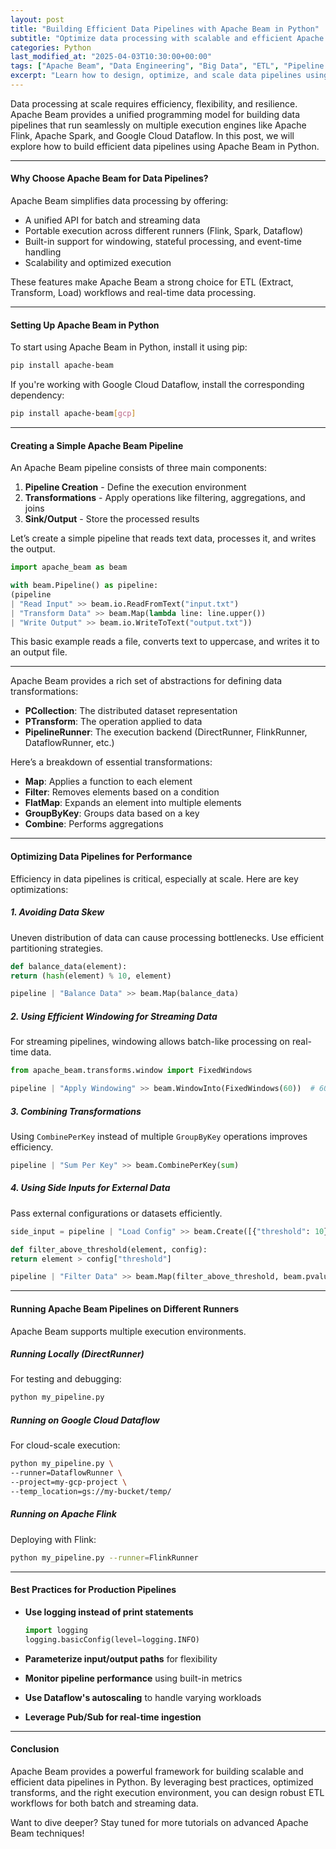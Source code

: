 ```yaml
---
layout: post
title: "Building Efficient Data Pipelines with Apache Beam in Python"
subtitle: "Optimize data processing with scalable and efficient Apache Beam pipelines in Python"
categories: Python
last_modified_at: "2025-04-03T10:30:00+00:00"
tags: ["Apache Beam", "Data Engineering", "Big Data", "ETL", "Pipeline Optimization", "Python"]
excerpt: "Learn how to design, optimize, and scale data pipelines using Apache Beam in Python. Improve data processing efficiency and scalability with best practices."
---
```

Data processing at scale requires efficiency, flexibility, and resilience. Apache Beam provides a unified programming model for building data pipelines that run seamlessly on multiple execution engines like Apache Flink, Apache Spark, and Google Cloud Dataflow. In this post, we will explore how to build efficient data pipelines using Apache Beam in Python.

---

#### Why Choose Apache Beam for Data Pipelines?

Apache Beam simplifies data processing by offering:

- A unified API for batch and streaming data
- Portable execution across different runners (Flink, Spark, Dataflow)
- Built-in support for windowing, stateful processing, and event-time handling
- Scalability and optimized execution

These features make Apache Beam a strong choice for ETL (Extract, Transform, Load) workflows and real-time data processing.

---

#### Setting Up Apache Beam in Python

To start using Apache Beam in Python, install it using pip:

```sh  
pip install apache-beam  
```

If you're working with Google Cloud Dataflow, install the corresponding dependency:

```sh  
pip install apache-beam[gcp]  
```

---

#### Creating a Simple Apache Beam Pipeline

An Apache Beam pipeline consists of three main components:

1. **Pipeline Creation** - Define the execution environment
2. **Transformations** - Apply operations like filtering, aggregations, and joins
3. **Sink/Output** - Store the processed results

Let’s create a simple pipeline that reads text data, processes it, and writes the output.

```python  
import apache_beam as beam

with beam.Pipeline() as pipeline:  
(pipeline  
| "Read Input" >> beam.io.ReadFromText("input.txt")  
| "Transform Data" >> beam.Map(lambda line: line.upper())  
| "Write Output" >> beam.io.WriteToText("output.txt"))  
```

This basic example reads a file, converts text to uppercase, and writes it to an output file.

---
Apache Beam provides a rich set of abstractions for defining data transformations:

- **PCollection**: The distributed dataset representation
- **PTransform**: The operation applied to data
- **PipelineRunner**: The execution backend (DirectRunner, FlinkRunner, DataflowRunner, etc.)

Here’s a breakdown of essential transformations:

- **Map**: Applies a function to each element
- **Filter**: Removes elements based on a condition
- **FlatMap**: Expands an element into multiple elements
- **GroupByKey**: Groups data based on a key
- **Combine**: Performs aggregations

---

#### Optimizing Data Pipelines for Performance

Efficiency in data pipelines is critical, especially at scale. Here are key optimizations:

##### 1. **Avoiding Data Skew**
Uneven distribution of data can cause processing bottlenecks. Use efficient partitioning strategies.

```python  
def balance_data(element):  
return (hash(element) % 10, element)

pipeline | "Balance Data" >> beam.Map(balance_data)  
```

##### 2. **Using Efficient Windowing for Streaming Data**
For streaming pipelines, windowing allows batch-like processing on real-time data.

```python  
from apache_beam.transforms.window import FixedWindows

pipeline | "Apply Windowing" >> beam.WindowInto(FixedWindows(60))  # 60-second windows  
```

##### 3. **Combining Transformations**
Using `CombinePerKey` instead of multiple `GroupByKey` operations improves efficiency.

```python  
pipeline | "Sum Per Key" >> beam.CombinePerKey(sum)  
```

##### 4. **Using Side Inputs for External Data**
Pass external configurations or datasets efficiently.

```python  
side_input = pipeline | "Load Config" >> beam.Create([{"threshold": 10}])

def filter_above_threshold(element, config):  
return element > config["threshold"]

pipeline | "Filter Data" >> beam.Map(filter_above_threshold, beam.pvalue.AsSingleton(side_input))  
```

---

#### Running Apache Beam Pipelines on Different Runners

Apache Beam supports multiple execution environments.

##### **Running Locally (DirectRunner)**
For testing and debugging:

```sh  
python my_pipeline.py  
```

##### **Running on Google Cloud Dataflow**
For cloud-scale execution:

```sh  
python my_pipeline.py \  
--runner=DataflowRunner \  
--project=my-gcp-project \  
--temp_location=gs://my-bucket/temp/  
```

##### **Running on Apache Flink**
Deploying with Flink:

```sh  
python my_pipeline.py --runner=FlinkRunner  
```

---

#### Best Practices for Production Pipelines

- **Use logging instead of print statements**  
  ```python  
  import logging  
  logging.basicConfig(level=logging.INFO)  
  ```

- **Parameterize input/output paths** for flexibility
- **Monitor pipeline performance** using built-in metrics
- **Use Dataflow's autoscaling** to handle varying workloads
- **Leverage Pub/Sub for real-time ingestion**

---

#### Conclusion

Apache Beam provides a powerful framework for building scalable and efficient data pipelines in Python. By leveraging best practices, optimized transforms, and the right execution environment, you can design robust ETL workflows for both batch and streaming data.

Want to dive deeper? Stay tuned for more tutorials on advanced Apache Beam techniques!  
